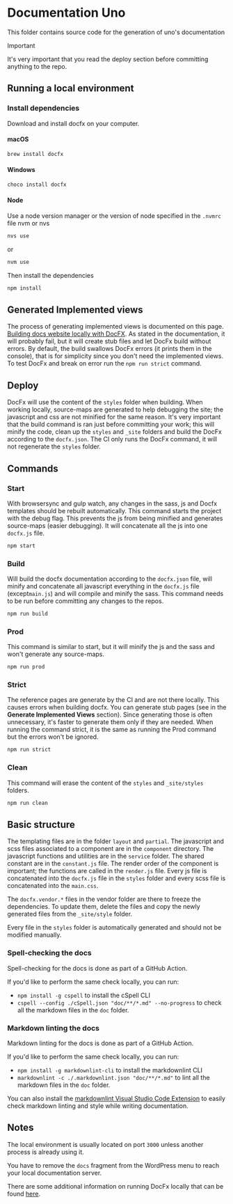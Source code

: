 # Documentation Uno

This folder contains source code for the generation of uno's documentation

> [!IMPORTANT]
> It's very important that you read the deploy section before committing anything to the repo.

## Running a local environment

### Install dependencies

Download and install docfx on your computer.

#### macOS

```bash
brew install docfx
```

#### Windows

```bash
choco install docfx
```

#### Node

Use a node version manager or the version of node specified in the `.nvmrc` file nvm or nvs

```bash
nvs use
```

or

```bash
nvm use
```

Then install the dependencies

```bash
npm install
```

## Generated Implemented views

The process of generating implemented views is documented on this page. [Building docs website locally with DocFX](https://platform.uno/docs/articles/uno-development/docfx.html?tabs=tabid-1#building-docs-website-locally-with-docfx).
As stated in the documentation, it will probably fail, but it will create stub files and let DocFx build without errors.
By default, the build swallows DocFx errors (it prints them in the console), that is for simplicity since you don't need
the implemented views. To test DocFx and break on error run the `npm run strict` command.

## Deploy

DocFx will use the content of the `styles` folder when building. When working locally, source-maps are generated to help
debugging the site; the javascript and css are not minified for the same reason. It's very important that the
build command is ran just before committing your work; this will minify the code, clean up the `styles` and `_site`
folders and build the DocFx according to the `docfx.json`. The CI only runs the DocFx command, it will not regenerate
the `styles` folder.

## Commands

### Start

With browsersync and gulp watch, any changes in the sass, js and Docfx templates should be rebuilt automatically.
This command starts the project with the debug flag. This prevents the js from being minified and generates source-maps
(easier debugging). It will concatenate all the js into one `docfx.js` file.

```bash
npm start
```

### Build

Will build the docfx documentation according to the `docfx.json` file, will minify and concatenate all javascript
everything in the `docfx.js` file (except`main.js`) and will compile and minify the sass. This command needs to be run
before committing any changes to the repos.

```bash
npm run build
```

### Prod

This command is similar to start, but it will minify the js and the sass and won't generate any source-maps.

```bash
npm run prod
```

### Strict

The reference pages are generate by the CI and are not there locally. This causes errors when building docfx. You can
generate stub pages (see in the **Generate Implemented Views** section). Since generating those is often unnecessary, it's
faster to generate them only if they are needed. When running the command strict, it is the same as running the Prod
command but the errors won't be ignored.

```bash
npm run strict
```

### Clean

This command will erase the content of the `styles` and `_site/styles` folders.

```bash
npm run clean
```

## Basic structure

The templating files are in the folder `layout` and `partial`. The javascript and scss files associated to a component
are in the `component` directory. The javascript functions and utilities are in the `service` folder. The shared constant
are in the `constant.js` file. The render order of the component is important; the functions are called in the `render.js`
file. Every js file is concatenated into the `docfx.js` file in the `styles` folder and every scss file is concatenated into
the `main.css`.

The `docfx.vendor.*` files in the vendor folder are there to freeze the dependencies. To update them, delete the files
and copy the newly generated files from the `_site/style` folder.

Every file in the `styles` folder is automatically generated and should not be modified manually.

### Spell-checking the docs

Spell-checking for the docs is done as part of a GitHub Action.

If you'd like to perform the same check locally, you can run:

* `npm install -g cspell` to install the cSpell CLI
* `cspell --config ./cSpell.json "doc/**/*.md" --no-progress` to check all the markdown files in the `doc` folder.

### Markdown linting the docs

Markdown linting for the docs is done as part of a GitHub Action.

If you'd like to perform the same check locally, you can run:

* `npm install -g markdownlint-cli` to install the markdownlint CLI
* `markdownlint -c ./.markdownlint.json "doc/**/*.md"` to lint all the markdown files in the `doc` folder.

You can also install the [markdownlint Visual Studio Code Extension](https://marketplace.visualstudio.com/items?itemName=DavidAnson.vscode-markdownlint) to easily check markdown linting and style while writing documentation.

## Notes

The local environment is usually located on port `3000` unless another process is already using it.

You have to remove the `docs` fragment from the WordPress menu to reach your local documentation server.

There are some additional information on running DocFx locally that can be found [here](https://platform.uno/docs/articles/uno-development/docfx.html?tabs=tabid-1).
